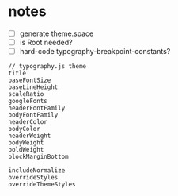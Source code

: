 
# notes

- [ ] generate theme.space
- [ ] is Root needed?
- [ ] hard-code typography-breakpoint-constants?

```
// typography.js theme
title
baseFontSize
baseLineHeight
scaleRatio
googleFonts
headerFontFamily
bodyFontFamily
headerColor
bodyColor
headerWeight
bodyWeight
boldWeight
blockMarginBottom

includeNormalize
overrideStyles
overrideThemeStyles
```
